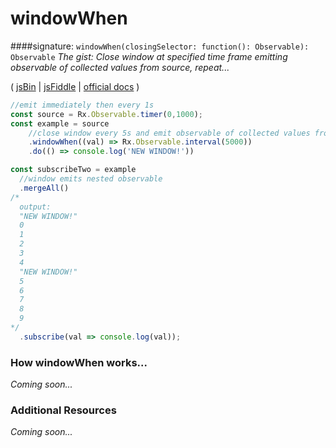# windowWhen
####signature: `windowWhen(closingSelector: function(): Observable): Observable`
*The gist: Close window at specified time frame emitting observable of collected values from source, repeat...*

( [jsBin](http://jsbin.com/tuhaposemo/edit?js,console) | [jsFiddle](https://jsfiddle.net/qg6qfqLz/47/) | [official docs](http://reactivex.io/rxjs/class/es6/Observable.js~Observable.html#instance-method-windowWhen) )

```js
//emit immediately then every 1s
const source = Rx.Observable.timer(0,1000);
const example = source
    //close window every 5s and emit observable of collected values from source
    .windowWhen((val) => Rx.Observable.interval(5000))
    .do(() => console.log('NEW WINDOW!'))

const subscribeTwo = example 
  //window emits nested observable
  .mergeAll()
/*
  output:
  "NEW WINDOW!"
  0
  1
  2
  3
  4
  "NEW WINDOW!"
  5
  6
  7
  8
  9
*/
  .subscribe(val => console.log(val));
```

### How windowWhen works...
*Coming soon...*


### Additional Resources
*Coming soon...*